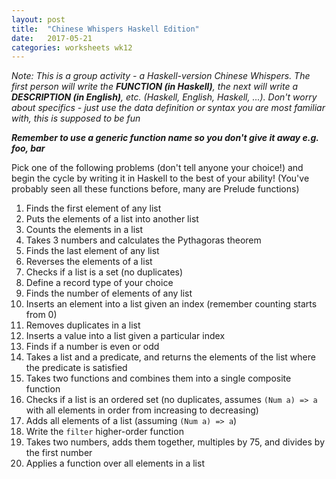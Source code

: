```yaml
---
layout: post
title:  "Chinese Whispers Haskell Edition"
date:   2017-05-21
categories: worksheets wk12
---
```


*Note: This is a group activity - a Haskell-version Chinese Whispers. The first person will write the **FUNCTION (in Haskell)**, the next will write a **DESCRIPTION (in English)**, etc. (Haskell, English, Haskell, ...). Don't worry about specifics - just use the data definition or syntax you are most familiar with, this is supposed to be fun*

**_Remember to use a generic function name so you don't give it away e.g. foo, bar_**

Pick one of the following problems (don't tell anyone your choice!) and begin the cycle by writing it in Haskell to the best of your ability! (You've probably seen all these functions before, many are Prelude functions)

1. Finds the first element of any list
2. Puts the elements of a list into another list
3. Counts the elements in a list
4. Takes 3 numbers and calculates the Pythagoras theorem
5. Finds the last element of any list
6. Reverses the elements of a list
7. Checks if a list is a set (no duplicates)
8. Define a record type of your choice
9. Finds the number of elements of any list
10. Inserts an element into a list given an index (remember counting starts from 0)
11. Removes duplicates in a list
12. Inserts a value into a list given a particular index
13. Finds if a number is even or odd
14. Takes a list and a predicate, and returns the elements of the list where the predicate is satisfied
15. Takes two functions and combines them into a single composite function
16. Checks if a list is an ordered set (no duplicates, assumes ```(Num a) => a``` with all elements in order from increasing to decreasing)
17. Adds all elements of a list (assuming ```(Num a) => a```)
18. Write the `filter` higher-order function
19. Takes two numbers, adds them together, multiples by 75, and divides by the first number
20. Applies a function over all elements in a list
